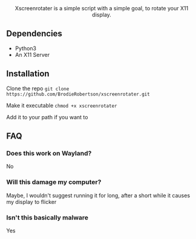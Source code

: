 <div align = center>
Xscreenrotater is a simple script with a simple goal, to rotate your X11 display.
</div>

## Dependencies

* Python3
* An X11 Server

## Installation

Clone the repo `git clone https://github.com/BrodieRobertson/xscreenrotater.git`

Make it executable `chmod +x xscreenrotater`

Add it to your path if you want to

## FAQ

### Does this work on Wayland?

No

### Will this damage my computer?

Maybe, I wouldn't suggest running it for long, after a short while it causes my display to flicker

### Isn't this basically malware

Yes
